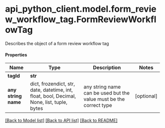 # api_python_client.model.form_review_workflow_tag.FormReviewWorkflowTag

Describes the object of a form review workflow tag

#### Properties
Name | Type | Description | Notes
------------ | ------------- | ------------- | -------------
**tagId** | **str** |  | 
**any string name** | dict, frozendict, str, date, datetime, int, float, bool, Decimal, None, list, tuple, bytes | any string name can be used but the value must be the correct type | [optional]

[[Back to Model list]](../../README.md#documentation-for-models) [[Back to API list]](../../README.md#documentation-for-api-endpoints) [[Back to README]](../../README.md)

